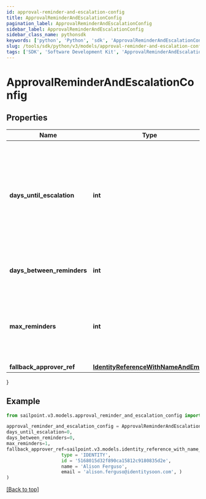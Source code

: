 ```yaml
---
id: approval-reminder-and-escalation-config
title: ApprovalReminderAndEscalationConfig
pagination_label: ApprovalReminderAndEscalationConfig
sidebar_label: ApprovalReminderAndEscalationConfig
sidebar_class_name: pythonsdk
keywords: ['python', 'Python', 'sdk', 'ApprovalReminderAndEscalationConfig', 'ApprovalReminderAndEscalationConfig'] 
slug: /tools/sdk/python/v3/models/approval-reminder-and-escalation-config
tags: ['SDK', 'Software Development Kit', 'ApprovalReminderAndEscalationConfig', 'ApprovalReminderAndEscalationConfig']
---
```


# ApprovalReminderAndEscalationConfig


## Properties

Name | Type | Description | Notes
------------ | ------------- | ------------- | -------------
**days_until_escalation** | **int** | Number of days to wait before the first reminder. If no reminders are configured, then this is the number of days to wait before escalation. | [optional] 
**days_between_reminders** | **int** | Number of days to wait between reminder notifications. | [optional] 
**max_reminders** | **int** | Maximum number of reminder notification to send to the reviewer before approval escalation. | [optional] 
**fallback_approver_ref** | [**IdentityReferenceWithNameAndEmail**](identity-reference-with-name-and-email) |  | [optional] 
}

## Example

```python
from sailpoint.v3.models.approval_reminder_and_escalation_config import ApprovalReminderAndEscalationConfig

approval_reminder_and_escalation_config = ApprovalReminderAndEscalationConfig(
days_until_escalation=0,
days_between_reminders=0,
max_reminders=1,
fallback_approver_ref=sailpoint.v3.models.identity_reference_with_name_and_email.IdentityReferenceWithNameAndEmail(
                    type = 'IDENTITY', 
                    id = '5168015d32f890ca15812c9180835d2e', 
                    name = 'Alison Ferguso', 
                    email = 'alison.ferguso@identitysoon.com', )
)

```
[[Back to top]](#) 

